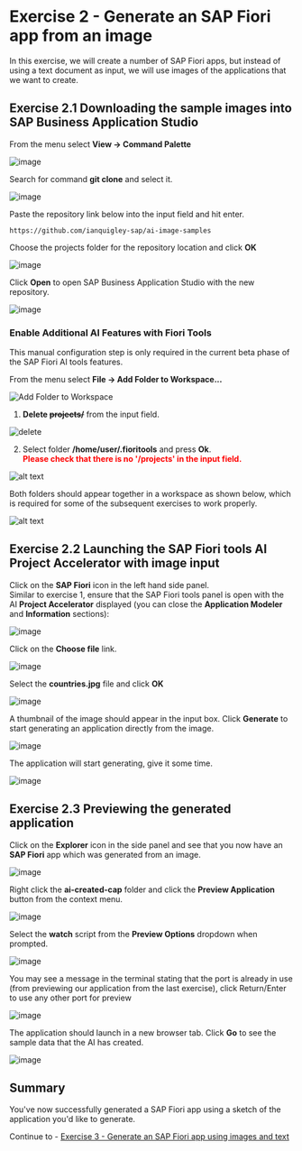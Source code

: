 #  Exercise 2 - Generate an SAP Fiori app from an image

In this exercise, we will create a number of SAP Fiori apps, but instead of using a text document as input, we will use images of the applications that we want to create.

## Exercise 2.1 Downloading the sample images into SAP Business Application Studio

From the menu select **View -> Command Palette**

![image](ex2img1.png)

Search for command **git clone** and select it.

![image](ex2img2.png)

Paste the repository link below into the input field and hit enter.

```
https://github.com/ianquigley-sap/ai-image-samples
```

Choose the projects folder for the repository location and click **OK**

![image](ex2img3.png)

Click **Open** to open SAP Business Application Studio with the new repository.

![image](ex2img4.png)

### Enable Additional AI Features with Fiori Tools

This manual configuration step is only required in the current beta phase of the SAP Fiori AI tools features.

From the menu select **File -> Add Folder to Workspace...**

![Add Folder to Workspace](ex2img4a.png)

1. **Delete ~~projects/~~** from the input field.

![delete](1.png)

2. Select folder **/home/user/.fioritools** and press **Ok**. <br>
<span style="color : red">**Please check that there is no '/projects' in the input field.**</span>

![alt text](2.png)

Both folders should appear together in a workspace as shown below, which is required for some of the subsequent exercises to work properly.

![alt text](ex2img4c.png)
## Exercise 2.2 Launching the SAP Fiori tools AI Project Accelerator with image input

Click on the **SAP Fiori** icon in the left hand side panel.\
Similar to exercise 1, ensure that the SAP Fiori tools panel is open with the AI **Project Accelerator** displayed (you can close the **Application Modeler** and **Information** sections):

![image](ex2img5.png)

Click on the **Choose file** link.

![image](ex2img6.png)

Select the **countries.jpg** file and click **OK**

![image](ex2img7.png)

A thumbnail of the image should appear in the input box.  Click **Generate** to start generating an application directly from the image.

![image](ex2img8.png)

The application will start generating, give it some time.

![image](ex2img9.png)

## Exercise 2.3 Previewing the generated application

Click on the **Explorer** icon in the side panel and see that you now have an **SAP Fiori** app which was generated from an image.

![image](ex2img11.png)

Right click the **ai-created-cap** folder and click the **Preview Application** button from the context menu.

![image](ex2img12.png)

Select the **watch** script from the **Preview Options** dropdown when prompted.

![image](ex2img13.png)

You may see a message in the terminal stating that the port is already in use (from previewing our application from the last exercise), click Return/Enter to use any other port for preview

![image](ex2img15.png)

The application should launch in a new browser tab. Click **Go** to see the sample data that the AI has created.

![image](ex2img14.png)



## Summary

You've now successfully generated a SAP Fiori app using a sketch of the application you'd like to generate.

Continue to - [Exercise 3 - Generate an SAP Fiori app using images and text](../ex3/README.md)
